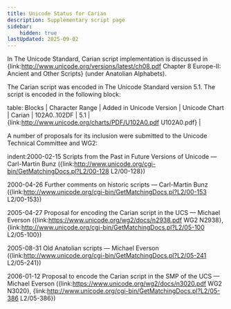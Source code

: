 ```yaml
---
title: Unicode Status for Carian
description: Supplementary script page
sidebar:
    hidden: true
lastUpdated: 2025-09-02
---
```


In The Unicode Standard, Carian script implementation is discussed in {link:http://www.unicode.org/versions/latest/ch08.pdf Chapter 8 Europe-II: Ancient and Other Scripts} (under Anatolian Alphabets).

[comment]: # (end of intro)

[comment]: # (start of blocks)

The Carian script was encoded in The Unicode Standard version 5.1. The script is encoded in the following block:

table:
Blocks | Character Range | Added in Unicode Version | Unicode Chart |
Carian | 102A0..102DF | 5.1 | {link:http://www.unicode.org/charts/PDF/U102A0.pdf U102A0.pdf} |

[comment]: # (end of blocks)

[comment]: # (start of chars)



[comment]: # (end of chars)

[comment]: # (start of rest)

A number of proposals for its inclusion were submitted to the Unicode Technical Committee and WG2:

indent:2000-02-15 Scripts from the Past in Future Versions of Unicode — Carl-Martin Bunz                 ({link:http://www.unicode.org/cgi-bin/GetMatchingDocs.pl?L2/00-128 L2/00-128})

2000-04-26 Further comments on historic scripts — Carl-Martin Bunz ({link:http://www.unicode.org/cgi-bin/GetMatchingDocs.pl?L2/00-153 L2/00-153})

2005-04-27 Proposal for encoding the Carian script in the UCS — Michael Everson ({link:https://www.unicode.org/wg2/docs/n2938.pdf WG2 N2938}, {link:http://www.unicode.org/cgi-bin/GetMatchingDocs.pl?L2/05-100 L2/05-100})

2005-08-31 Old Anatolian scripts — Michael Everson ({link:http://www.unicode.org/cgi-bin/GetMatchingDocs.pl?L2/05-241 L2/05-241})

2006-01-12 Proposal to encode the Carian script in the SMP of the UCS — Michael Everson ({link:https://www.unicode.org/wg2/docs/n3020.pdf WG2 N3020}, {link:http://www.unicode.org/cgi-bin/GetMatchingDocs.pl?L2/05-386 L2/05-386})
